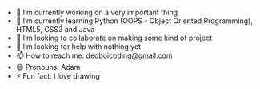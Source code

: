 
- 🔭 I’m currently working on a very important thing
- 🌱 I’m currently learning Python (OOPS - Object Oriented Programming), HTML5, CSS3 and Java
- 👯 I’m looking to collaborate on making some kind of project
- 🤔 I’m looking for help with nothing yet
- 📫 How to reach me: dedboicoding@gmail.com
- 😄 Pronouns: Adam
- ⚡ Fun fact: I love drawing
